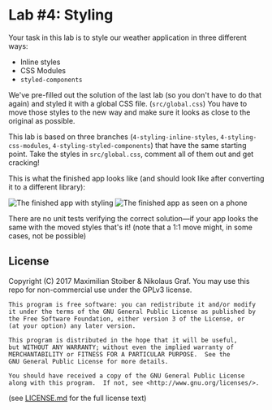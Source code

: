 # Lab #4: Styling

Your task in this lab is to style our weather application in three different ways:

- Inline styles
- CSS Modules
- `styled-components`

We've pre-filled out the solution of the last lab (so you don't have to do that again) and styled it with a global CSS file. (`src/global.css`) You have to move those styles to the new way and make sure it looks as close to the original as possible.

This lab is based on three branches (`4-styling-inline-styles`, `4-styling-css-modules`, `4-styling-styled-components`) that have the same starting point. Take the styles in `src/global.css`, comment all of them out and get cracking!

This is what the finished app looks like (and should look like after converting it to a different library):

![The finished app with styling](https://cloud.githubusercontent.com/assets/7525670/23343771/9145b31e-fc68-11e6-93e3-4002416b9608.png)
![The finished app as seen on a phone](https://cloud.githubusercontent.com/assets/7525670/23343772/914aad38-fc68-11e6-91c4-dd55dd0e875f.png)

There are no unit tests verifying the correct solution—if your app looks the same with the moved styles that's it! (note that a 1:1 move might, in some cases, not be possible)

## License

Copyright (C) 2017  Maximilian Stoiber & Nikolaus Graf. You may use this repo for non-commercial use under the GPLv3 license.

```
This program is free software: you can redistribute it and/or modify
it under the terms of the GNU General Public License as published by
the Free Software Foundation, either version 3 of the License, or
(at your option) any later version.

This program is distributed in the hope that it will be useful,
but WITHOUT ANY WARRANTY; without even the implied warranty of
MERCHANTABILITY or FITNESS FOR A PARTICULAR PURPOSE.  See the
GNU General Public License for more details.

You should have received a copy of the GNU General Public License
along with this program.  If not, see <http://www.gnu.org/licenses/>.
```

(see [LICENSE.md](LICENSE.md) for the full license text)
